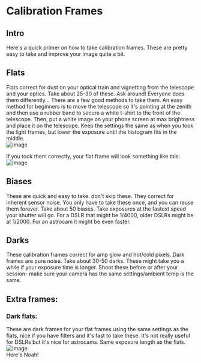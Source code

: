 # Calibration Frames

## Intro
Here's a quick primer on how to take calibration frames. These are pretty easy to take and improve your image quite a bit.

## Flats 
Flats correct for dust on your optical train and vignetting from the telescope and your optics. 
Take about 25-30 of these. Ask around! Everyone does them differently...
There are a few good methods to take them. An easy method for beginners is to move the telescope so it's pointing at the zenith and then use a rubber band to secure a white t-shirt to the front of the telescope. Then, put a white image on your phone screen at max brightness and place it on the telescope. Keep the settings the same as when you took the light frames, but lower the exposure until the histogram fits in the middle.\
![image](https://github.com/observational-dev/oawiki/assets/31824839/8a6c365e-8ffc-4d86-b397-a845ba2f7c75)

If you took them correctly, your flat frame will look something like this:\
![image](https://github.com/observational-dev/oawiki/assets/31824839/b93ab15a-624b-4f90-9794-26e892b62d99)

## Biases
These are quick and easy to take. don't skip these. They correct for inherent sensor noise. You only have to take these once, and you can reuse them forever.
Take about 50 biases.
Take exposures at the fastest speed your shutter will go. For a DSLR that might be 1/4000, older DSLRs might be at 1/2000. For an astrocam it might be even faster.

## Darks
These calibration frames correct for amp glow and hot/cold pixels. Dark frames are pure noise.
Take about 30-50 darks. These might take you a while if your exposure time is longer.
Shoot these before or after your session- make sure your camera has the same settings/ambient temp is the same.

## Extra frames:
### Dark flats:
These are dark frames for your flat frames using the same settings as the flats, nice if you have filters and it's fast to take these. It's not really useful for DSLRs but it's nice for astrocams. Same exposure length as the flats.\
![image](https://github.com/observational-dev/oawiki/assets/31824839/e21394c6-28f3-4730-ba13-dd7f69d6368f)\
Here's Noah!
